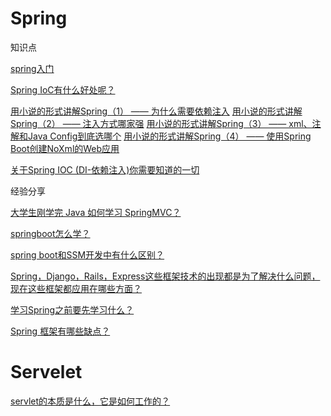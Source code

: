 # Spring

知识点

[spring入门](https://www.liaoxuefeng.com/article/895887872094400)

[Spring IoC有什么好处呢？](https://www.zhihu.com/question/23277575/answer/24259844)

[用小说的形式讲解Spring（1） —— 为什么需要依赖注入](https://zhuanlan.zhihu.com/p/29426019)
[用小说的形式讲解Spring（2） —— 注入方式哪家强](https://zhuanlan.zhihu.com/p/29629813)
[用小说的形式讲解Spring（3） —— xml、注解和Java Config到底选哪个](https://zhuanlan.zhihu.com/p/29938139)
[用小说的形式讲解Spring（4） —— 使用Spring Boot创建NoXml的Web应用](https://zhuanlan.zhihu.com/p/30344078?group_id=905707244588269568)

[关于Spring IOC (DI-依赖注入)你需要知道的一切](https://zhuanlan.zhihu.com/p/25459839)

经验分享

[大学生刚学完 Java 如何学习 SpringMVC？](https://www.zhihu.com/question/327107482/answer/718731277)

[springboot怎么学？](https://www.zhihu.com/question/50958416/answer/529875117)

[spring boot和SSM开发中有什么区别？](https://www.zhihu.com/question/284488830/answer/618290880)

[Spring，Django，Rails，Express这些框架技术的出现都是为了解决什么问题，现在这些框架都应用在哪些方面？](https://www.zhihu.com/question/25654738/answer/31302541)

[学习Spring之前要先学习什么？](https://zhuanlan.zhihu.com/p/64001753)

[Spring 框架有哪些缺点？](https://www.zhihu.com/question/25255223/answer/31961636)

# Servelet

[servlet的本质是什么，它是如何工作的？](https://www.zhihu.com/question/21416727/answer/690289895)

